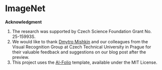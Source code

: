 # ImageNet

**Acknowledgment**  
1. The research was supported by Czech Science Foundation Grant No. 25-15993S.
2. We would like to thank [Dmytro Mishkin](https://dmytro.ai/) and our colleagues from the Visual Recognition Group at Czech Technical University in Prague for their valuable feedback and suggestions on our blog post after the preview.
3. This project uses the [Al-Folio](https://github.com/alshedivat/al-folio) template, available under the MIT License.